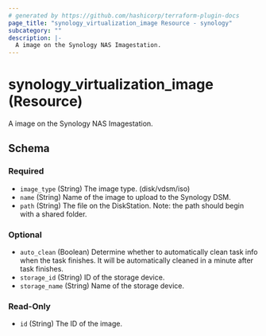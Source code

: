 ```yaml
---
# generated by https://github.com/hashicorp/terraform-plugin-docs
page_title: "synology_virtualization_image Resource - synology"
subcategory: ""
description: |-
  A image on the Synology NAS Imagestation.
---
```


# synology_virtualization_image (Resource)

A image on the Synology NAS Imagestation.



<!-- schema generated by tfplugindocs -->
## Schema

### Required

- `image_type` (String) The image type. (disk/vdsm/iso)
- `name` (String) Name of the image to upload to the Synology DSM.
- `path` (String) The file on the DiskStation. Note: the path should begin with a shared folder.

### Optional

- `auto_clean` (Boolean) Determine whether to automatically clean task info when the task finishes. It will be automatically cleaned in a minute after task finishes.
- `storage_id` (String) ID of the storage device.
- `storage_name` (String) Name of the storage device.

### Read-Only

- `id` (String) The ID of the image.
